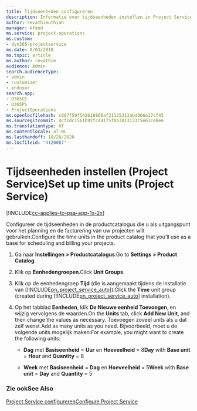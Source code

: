 ```yaml
---
title: Tijdseenheden configureren
description: Informatie over tijdseenheden instellen in Project Service
author: revathimuthiah
manager: kfend
ms.service: project-operations
ms.custom:
- dyn365-projectservice
ms.date: 8/03/2018
ms.topic: article
ms.author: revathim
audience: Admin
search.audienceType:
- admin
- customizer
- enduser
search.app:
- D365CE
- D365PS
- ProjectOperations
ms.openlocfilehash: c007f59f542618860af21125313abd066e17cf45
ms.sourcegitcommit: 4cf1dc1561b92fca4175f0b3813133c5e63ce8e6
ms.translationtype: HT
ms.contentlocale: nl-NL
ms.lasthandoff: 10/28/2020
ms.locfileid: "4120087"
---
```

# <a name="set-up-time-units-project-service"></a><span data-ttu-id="d3d76-103">Tijdseenheden instellen (Project Service)</span><span class="sxs-lookup"><span data-stu-id="d3d76-103">Set up time units (Project Service)</span></span>

[!INCLUDE[cc-applies-to-psa-app-1x-2x](../includes/cc-applies-to-psa-app-1x-2x.md)]

<span data-ttu-id="d3d76-104">Configureer de tijdseenheden in de productcatalogus die u als uitgangspunt voor het planning en de facturering van uw projecten wilt gebruiken.</span><span class="sxs-lookup"><span data-stu-id="d3d76-104">Configure the time units in the product catalog that you’ll use as a base for scheduling and billing your projects.</span></span>  
  
1. <span data-ttu-id="d3d76-105">Ga naar **Instellingen > Productcatalogus**.</span><span class="sxs-lookup"><span data-stu-id="d3d76-105">Go to **Settings > Product Catalog**.</span></span>  
  
2. <span data-ttu-id="d3d76-106">Klik op **Eenhedengroepen**.</span><span class="sxs-lookup"><span data-stu-id="d3d76-106">Click **Unit Groups**.</span></span>  
  
3. <span data-ttu-id="d3d76-107">Klik op de eenhedengroep **Tijd** (die is aangemaakt tijdens de installatie van [!INCLUDE[pn_project_service_auto](../includes/pn-project-service-auto.md)]).</span><span class="sxs-lookup"><span data-stu-id="d3d76-107">Click the **Time** unit group (created during [!INCLUDE[pn_project_service_auto](../includes/pn-project-service-auto.md)] installation).</span></span>  
  
4. <span data-ttu-id="d3d76-108">Op het tabblad **Eenheden**, klik **De Nieuwe eenheid Toevoegen**, en wijzig vervolgens de waarden.</span><span class="sxs-lookup"><span data-stu-id="d3d76-108">On the **Units** tab, click **Add New Unit**, and then change the values as necessary.</span></span> <span data-ttu-id="d3d76-109">Toevoegen zoveel units als u dat zelf wenst.</span><span class="sxs-lookup"><span data-stu-id="d3d76-109">Add as many units as you need.</span></span> <span data-ttu-id="d3d76-110">Bijvoorbeeld, moet u de volgende units mogelijk maken:</span><span class="sxs-lookup"><span data-stu-id="d3d76-110">For example, you might want to create the following units:</span></span>  
  
   - <span data-ttu-id="d3d76-111">**Dag** met **Basiseenheid** = **Uur** en **Hoeveelheid** = 8</span><span class="sxs-lookup"><span data-stu-id="d3d76-111">**Day** with **Base unit** = **Hour** and **Quantity** = 8</span></span>  
  
   - <span data-ttu-id="d3d76-112">**Week** met **Basiseenheid** = **Dag** en **Hoeveelheid** = 5</span><span class="sxs-lookup"><span data-stu-id="d3d76-112">**Week** with **Base unit** = **Day** and **Quantity** = 5</span></span>  
  
### <a name="see-also"></a><span data-ttu-id="d3d76-113">Zie ook</span><span class="sxs-lookup"><span data-stu-id="d3d76-113">See Also</span></span>  
 [<span data-ttu-id="d3d76-114">Project Service configureren</span><span class="sxs-lookup"><span data-stu-id="d3d76-114">Configure Project Service</span></span>](../psa/configure.md)
